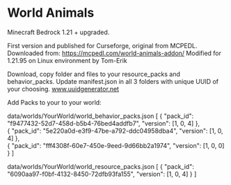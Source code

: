 # World Animals
Minecraft Bedrock 1.21 + upgraded.

First version and published for Curseforge, original from MCPEDL. 
Downloaded from: https://mcpedl.com/world-animals-addon/
Modified for 1.21.95 on Linux environment by Tom-Erik


Download, copy folder and files to your resource_packs and behavior_packs. 
Update manifest.json in all 3 folders with unique UUID of your choosing. 
www.uuidgenerator.net


Add Packs to your to your world:

data/worlds/YourWorld/world_behavior_packs.json
[
 	  {
    		"pack_id": "f9477432-52d7-458d-b5b4-76bed4addfb7",
    		"version": [1, 0, 4]
  	},  
  	{
    		"pack_id": "5e220a0d-e3f9-47be-a792-ddc04958dba4",
    		"version": [1, 0, 4]
  	},  
    {
          "pack_id": "fff4308f-60e7-450e-9eed-9d66bb2a1974",
          "version": [1, 0, 0]
    }
]


data/worlds/YourWorld/world_resource_packs.json
[
    {
          "pack_id": "6090aa97-f0bf-4132-8450-72dfb93fa155",
          "version": [1, 0, 4]
    }
]
